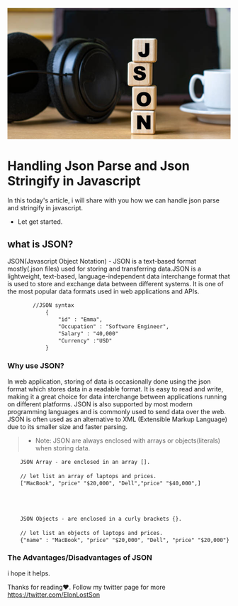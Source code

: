 ![JsonImage](/jsonImage.jpg)

# Handling Json Parse and Json Stringify in Javascript

In this today's article,
i will share with you how we can handle json parse and stringify in javascript.

- Let get started.

## what is JSON?
JSON(Javascript Object Notation) - JSON is a text-based format mostly(.json files) used for storing and transferring data.JSON is a lightweight, text-based, language-independent data interchange format that is used to store and exchange data between different systems. It is one of the most popular data formats used in web applications and APIs.

            //JSON syntax
                {
                    "id" : "Emma",
                    "Occupation" : "Software Engineer",
                    "Salary" : "40,000"
                    "Currency" :"USD"
                }

### Why use JSON?
In web application, storing of data is occasionally done using the json format which stores data in a readable format.
It is easy to read and write, making it a great choice for data interchange between applications running on different platforms. JSON is also supported by most modern programming languages and is commonly used to send data over the web. JSON is often used as an alternative to XML (Extensible Markup Language)  due to its smaller size and faster parsing.

> - Note: JSON are always enclosed with arrays or objects(literals) when storing data.

        JSON Array - are enclosed in an array [].

        // let list an array of laptops and prices.
        ["MacBook", "price" "$20,000", "Dell","price" "$40,000",]



        
        JSON Objects - are enclosed in a curly brackets {}.

        // let list an objects of laptops and prices.
        {"name" : "MacBook", "price" "$20,000", "Dell", "price" "$20,000"}


### The Advantages/Disadvantages of JSON


 i hope it helps.

 Thanks for reading❤.
 Follow my twitter page for more <https://twitter.com/ElonLostSon>
